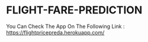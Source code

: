 # FLIGHT-FARE-PREDICTION

You Can Check The App On The Following Link :
https://flightpricepreda.herokuapp.com/

